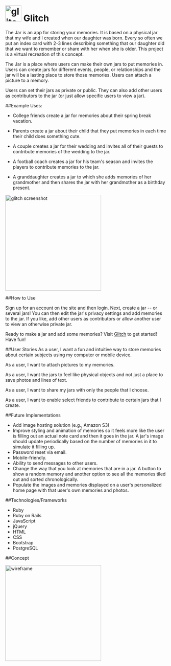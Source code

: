 
# <img src="http://i.imgur.com/GpuXDwk.jpg" alt="glitch pic" height="50px">  Glitch

The Jar is an app for storing your memories.  It is based on a physical jar that my wife and I created when our daughter was born.  Every so often we put an index card with 2-3 lines describing something that our daughter did that we want to remember or share with her when she is older.  This project is a virtual recreation of this concept.

The Jar is a place where users can make their own jars to put memories in.  Users can create jars for different events, people, or relationships and the jar will be a lasting place to store those memories.  Users can attach a picture to a memory.  

Users can set their jars as private or public.  They can also add other users as contributors to the jar (or just allow specific users to view a jar).

##Example Uses:

* College friends create a jar for memories about their spring break vacation.

* Parents create a jar about their child that they put memories in each time their child does something cute.  

* A couple creates a jar for their wedding and invites all of their guests to contribute memories of the wedding to the jar.

* A football coach creates a jar for his team's season and invites the players to contribute memories to the jar.

* A granddaughter creates a jar to which she adds memories of her grandmother and then shares the jar with her grandmother as a birthday present.


<img src="http://i.imgur.com/UPVZzLW.png" alt="glitch screenshot" height="300px">


##How to Use

Sign up for an account on the site and then login.  Next, create a jar -- or several jars!  You can then edit the jar's privacy settings and add memories to the jar.  If you like, add other users as contributors or allow another user to view an otherwise private jar.

Ready to make a jar and add some memories? Visit [Glitch](https://glitch-app.herokuapp.com/) to get started! Have fun!

##User Stories
As a user, I want a fun and intuitive way to store memories about certain subjects using my computer or mobile device.

As a user, I want to attach pictures to my memories.

As a user, I want the jars to feel like physical objects and not just a place to save photos and lines of text.

As a user, I want to share my jars with only the people that I choose.

As a user, I want to enable select friends to contribute to certain jars that I create.

##Future Implementations
* Add image hosting solution (e.g., Amazon S3)
* Improve styling and animation of memories so it feels more like the user is filling out an actual note card and then it goes in the jar.  A jar's image should update periodically based on the number of memories in it to simulate it filling up.
* Password reset via email.
* Mobile-friendly.
* Ability to send messages to other users.
* Change the way that you look at memories that are in a jar.  A button to show a random memory and another option to see all the memories tiled out and sorted chronologically.
* Populate the images and memories displayed on a user's personalized home page with that user's own memories and photos.

##Technologies/Frameworks
* Ruby
* Ruby on Rails
* JavaScript
* jQuery
* HTML
* CSS
* Bootstrap
* PostgreSQL



##Concept


<img src="http://i.imgur.com/28Nunwn.png" alt="wireframe" height="300px">
